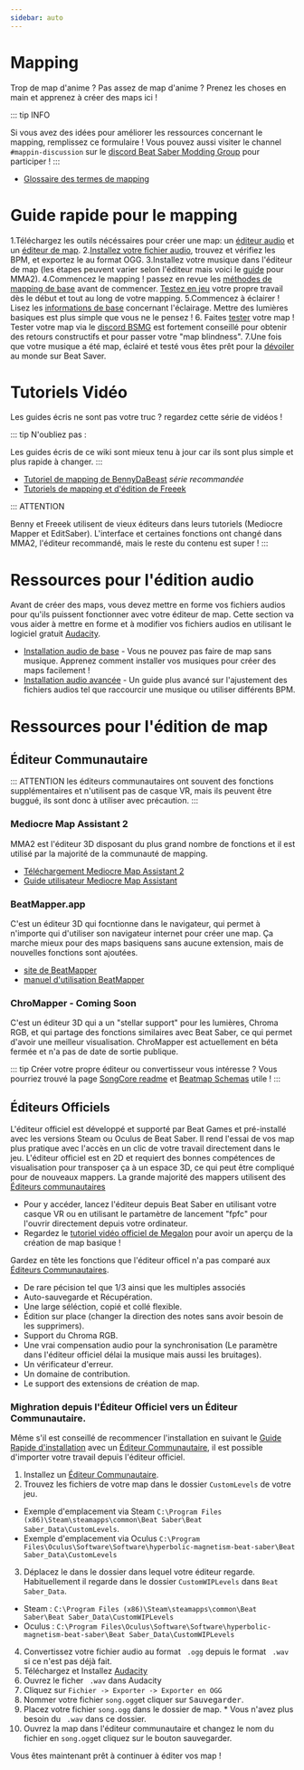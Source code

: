 ```yaml
---
sidebar: auto
---
```

# Mapping

Trop de map d'anime ? Pas assez de map d'anime ?
Prenez les choses en main et apprenez à créer des maps ici !


::: tip INFO

Si vous avez des idées pour améliorer les ressources concernant le mapping, remplissez ce formulaire !
Vous pouvez aussi visiter le channel `#mappin-discussion` sur le [discord Beat Saber Modding Group](https://discordapp.com/invite/beatsabermods) pour participer !
:::

* [Glossaire des termes de mapping](https://bsmg.wiki/mapping/glossary.html)


# Guide rapide pour le mapping

1.Téléchargez les outils nécéssaires pour créer une map: un [éditeur audio](https://www.audacityteam.org/) et un [éditeur de map](https://bsmg.wiki/mapping/#map-editing-resources).
2.[Installez votre fichier audio](https://bsmg.wiki/mapping/#audio-editing-resources), trouvez et vérifiez les BPM, et exportez le au format OGG.
3.Installez votre musique dans l'éditeur de map (les étapes peuvent varier selon l'éditeur mais voici le [guide](https://bsmg.wiki/mapping/mediocre-map-assistant.html) pour MMA2).
4.Commencez le mapping ! passez en revue les [méthodes de mapping de base](https://bsmg.wiki/mapping/basic-mapping.html) avant de commencer. [Testez en jeu](https://bsmg.wiki/mapping/#playtesting) votre propre travail dès le début et tout au long de votre mapping.
5.Commencez à éclairer ! Lisez les [informations de base](https://bsmg.wiki/mapping/#lighting-practices) concernant l'éclairage. Mettre des lumières basiques est plus simple que vous ne le pensez !
6. Faites [tester](https://bsmg.wiki/mapping/#playtesting) votre map ! Tester votre map via le [discord BSMG](https://discordapp.com/invite/beatsabermods) est fortement conseillé pour obtenir des retours constructifs et pour passer votre "map blindness".
7.Une fois que votre musique a été map, éclairé et testé vous êtes prêt pour la [dévoiler](https://bsmg.wiki/mapping/#publishing-songs) au monde sur Beat Saver.


# Tutoriels Vidéo

Les guides écris ne sont pas votre truc ? regardez cette série de vidéos !

::: tip N'oubliez pas :

Les guides écris de ce wiki sont mieux tenu à jour car ils sont plus simple et plus rapide à changer.
:::

* [Tutoriel de mapping de BennyDaBeast](https://bsaber.com/benny-custom-mapping/) *série recommandée*
* [Tutoriels de mapping et d'édition de Freeek](https://www.youtube.com/playlist?list=PLYeZR6d3zDPgDgWogOwMteL-5SQWAE14b)


::: ATTENTION

Benny et Freeek utilisent de vieux éditeurs dans leurs tutoriels (Mediocre Mapper et EditSaber). L'interface et certaines fonctions ont changé dans MMA2, l'éditeur recommandé, mais le reste du contenu est super !
:::

# Ressources pour l'édition audio

Avant de créer des maps, vous devez mettre en forme vos fichiers audios pour qu'ils puissent fonctionner avec votre éditeur de map. Cette section va vous aider à mettre en forme et à modifier vos fichiers audios en utilisant le logiciel gratuit [Audacity](https://www.audacityteam.org/).

* [Installation audio de base](https://bsmg.wiki/mapping/basic-audio.html) - Vous ne pouvez pas faire de map sans musique. Apprenez comment installer vos musiques pour créer des maps facilement !
* [Installation audio avancée](https://bsmg.wiki/mapping/advanced-audio.html) - Un guide plus avancé sur l'ajustement des fichiers audios tel que raccourcir une musique ou utiliser différents BPM.


# Ressources pour l'édition de map
## Éditeur Communautaire

::: ATTENTION
les éditeurs communautaires ont souvent des fonctions supplémentaires et n'utilisent pas de casque VR, mais ils peuvent être buggué, ils sont donc à utiliser avec précaution.
:::

### Mediocre Map Assistant 2

MMA2 est l'éditeur 3D disposant du plus grand nombre de fonctions et il est utilisé par la majorité de la communauté de mapping.

* [Téléchargement Mediocre Map Assistant 2](https://github.com/Assistant/MediocreMapAssistant2/releases/tag/v4.2.0.69)
* [Guide utilisateur Mediocre Map Assistant](https://bsmg.wiki/mapping/mediocre-map-assistant.html)

### BeatMapper.app

C'est un éditeur 3D qui focntionne dans le navigateur, qui permet à n'importe qui d'utiliser son navigateur internet pour créer une map. Ça marche mieux pour des maps basiquens sans aucune extension, mais de nouvelles fonctions sont ajoutées.

* [site de BeatMapper](https://beatmapper.app/)
* [manuel d'utilisation BeatMapper](https://beatmapper.app/docs/manual/getting-started)

### ChroMapper - Coming Soon

C'est un éditeur 3D qui a un "stellar support" pour les lumières, Chroma RGB, et qui partage des fonctions similaires avec Beat Saber, ce qui permet d'avoir une meilleur visualisation. ChroMapper est actuellement en béta fermée et n'a pas de date de sortie publique.

::: tip Créer votre propre éditeur ou convertisseur vous intéresse ?
Vous pourriez trouvé la page [SongCore readme](https://github.com/Kylemc1413/SongCore/blob/master/README.md) et [Beatmap Schemas](https://github.com/lolPants/beatmap-schemas/tree/master/schemas) utile !
:::

## Éditeurs Officiels

L'éditeur officiel est développé et supporté par Beat Games et pré-installé avec les versions Steam ou Oculus de Beat Saber. Il rend l'essai de vos map plus pratique avec l'accès en un clic de votre travail directement dans le jeu. L'éditeur officiel est en 2D et requiert des bonnes compétences de visualisation pour transposer ça à un espace 3D, ce qui peut être compliqué pour de nouveaux mappers. La grande majorité des mappers utilisent des [Éditeurs communautaires](https://bsmg.wiki/mapping/#community-editors)

* Pour y accéder, lancez l'éditeur depuis Beat Saber en utilisant votre casque VR ou en utilisant le partamètre de lancement "fpfc" pour l'ouvrir directement depuis votre ordinateur.
* Regardez le [tutoriel vidéo officiel de Megalon](https://www.youtube.com/watch?v=5Ex6sOEVgrM) pour avoir un aperçu de la création de map basique !

Gardez en tête les fonctions que l'éditeur officel n'a pas comparé aux [Éditeurs Communautaires](https://bsmg.wiki/mapping/#community-editors).

* De rare pécision tel que 1/3 ainsi que les multiples associés
* Auto-sauvegarde et Récupération.
* Une large séléction, copié et collé flexible.
* Édition sur place (changer la direction des notes sans avoir besoin de les supprimers).
* Support du Chroma RGB.
* Une vrai compensation audio pour la synchronisation (Le paramètre dans l'éditeur officiel délai la musique mais aussi les bruitages).
* Un vérificateur d'erreur.
* Un domaine de contribution.
* Le support des extensions de création de map.

### Mighration depuis l'Éditeur Officiel vers un Éditeur Communautaire.

Même s'il est conseillé de recommencer l'installation en suivant le [Guide Rapide d'installation](https://bsmg.wiki/mapping/#mapping-quick-start) avec un [Éditeur Communautaire](https://bsmg.wiki/mapping/#community-editors), il est possible d'importer votre travail depuis l'éditeur officiel.

1. Installez un [Éditeur Communautaire](https://bsmg.wiki/mapping/#community-editors).
2. Trouvez les fichiers de votre map dans le dossier `CustomLevels` de votre jeu.
  * Exemple d'emplacement via Steam `C:\Program Files (x86)\Steam\steamapps\common\Beat Saber\Beat Saber_Data\CustomLevels`.
  * Exemple d'emplacement via Oculus `C:\Program Files\Oculus\Software\Software\hyperbolic-magnetism-beat-saber\Beat Saber_Data\CustomLevels`
3. Déplacez le dans le dossier dans lequel votre éditeur regarde. Habituellement il regarde dans le dossier `CustomWIPLevels` dans `Beat Saber_Data`.
  * Steam : `C:\Program Files (x86)\Steam\steamapps\common\Beat Saber\Beat Saber_Data\CustomWIPLevels`
  * Oculus : `C:\Program Files\Oculus\Software\Software\hyperbolic-magnetism-beat-saber\Beat Saber_Data\CustomWIPLevels`
4. Convertissez votre fichier audio au format ` .ogg` depuis le format ` .wav` si ce n'est pas déjà fait.
  1. Téléchargez et Installez [Audacity](https://www.audacityteam.org/)
  2. Ouvrez le ficher ` .wav` dans Audacity
  3. Cliquez sur `Fichier -> Exporter -> Exporter en OGG`
  4. Nommer votre fichier `song.ogg`et cliquer sur <kbd>Sauvegarder</kbd>.
  5. Placez votre fichier `song.ogg` dans le dossier de map.
    * Vous n'avez plus besoin du ` .wav` dans ce dossier.
5. Ouvrez la map dans l'éditeur communautaire et changez le nom du fichier en `song.ogg`et cliquez sur le bouton sauvegarder.

Vous êtes maintenant prêt à continuer à éditer vos map !
  
